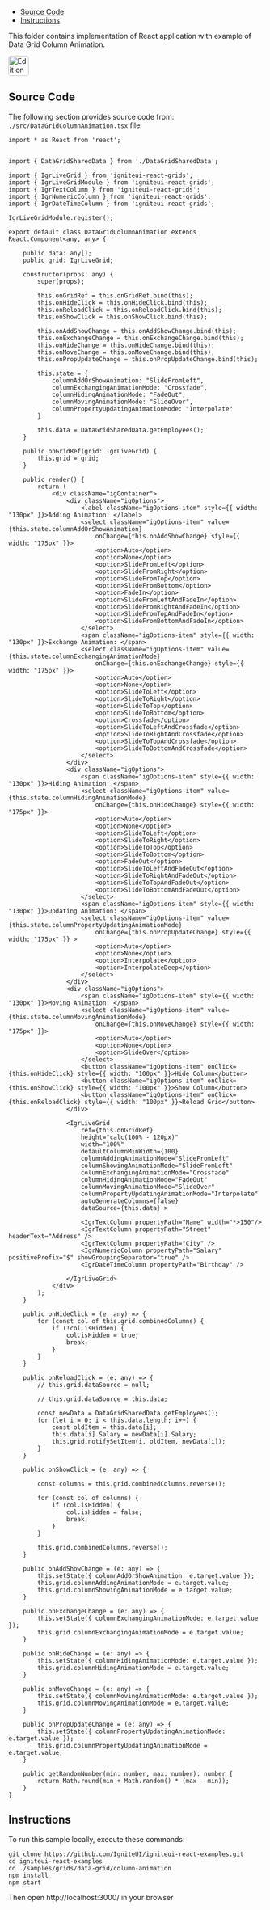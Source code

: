<!-- NOTE: do not change this file because it will be auto re-generated from template file: -->
<!-- https://github.com/IgniteUI/igniteui-react-examples/tree/master/templates/sample/ReadMe.md -->

<!-- ## Table of Contents -->
<!-- - [Sample Preview](#Sample-Preview) -->
- [Source Code](#Source-Code)
- [Instructions](#Instructions)

This folder contains implementation of React application with example of Data Grid Column Animation.
<!-- in the Data Grid component -->
<!-- [Data Grid](https://infragistics.com/Reactsite/components/data-grid.html) -->

<html lang="en" xmlns="http://www.w3.org/1999/xhtml">
    <body>
        <a target="_blank" href="https://codesandbox.io/s/github/IgniteUI/igniteui-react-examples/tree/master/samples/grids/data-grid/column-animation?fontsize=14&hidenavigation=1&theme=dark&view=preview&file=/src/DataGridColumnAnimation.tsx" rel="noopener noreferrer">
            <img height="40px" style="border-radius: 0.25rem" alt="Edit on CodeSandbox" src="https://static.infragistics.com/xplatform/images/sandbox/code.png"/>
        </a>
        <!-- <a target="_blank"
href="https://codesandbox.io/s/github/IgniteUI/igniteui-react-examples/tree/master/samples/maps/geo-map/binding-csv-points?fontsize=14&hidenavigation=1&theme=dark&view=preview">
            <img alt="Edit Sample" src="https://codesandbox.io/static/img/play-codesandbox.svg"/>
        </a> -->
        <!-- <a target="_blank" style="margin-left: 0.5rem"
href="https://codesandbox.io/embed/github/IgniteUI/igniteui-react-examples/tree/master/samples/grids/data-grid/column-animation?fontsize=14&hidenavigation=1&theme=dark&view=preview&file=/src/DataGridColumnAnimation.tsx">
            <img height="40px" style="border-radius: 5px" alt="View on CodeSandbox" src="https://static.infragistics.com/xplatform/images/sandbox/view.png"/>
        </a> -->
        <!-- <a target="_blank"
href="https://codesandbox.io/embed/github/IgniteUI/igniteui-react-examples/tree/master/samples/maps/geo-map/binding-csv-points?fontsize=14&hidenavigation=1&theme=dark&view=preview">
            <img alt="View on CodeSandbox" src="https://static.infragistics.com/xplatform/images/sandbox/view.png"/>
        </a>
https://codesandbox.io/embed/react-treemap-overview-rtb45
https://codesandbox.io/static/img/play-codesandbox.svg
https://codesandbox.io/embed/react-treemap-overview-rtb45?view=browser -->
    </body>
</html>

<!-- ## Sample Preview -->

<!-- <iframe
  src="https://codesandbox.io/embed/github/IgniteUI/igniteui-react-examples/tree/master/samples/grids/data-grid/column-animation?fontsize=14&hidenavigation=1&theme=dark&view=preview&file=/src/DataGridColumnAnimation.tsx"
  style="width:100%; height:400px; border:0; border-radius: 4px; overflow:hidden;"
  allow="accelerometer; ambient-light-sensor; camera; encrypted-media; geolocation; gyroscope; hid; microphone; midi; payment; usb; vr"
  sandbox="allow-forms allow-modals allow-popups allow-presentation allow-same-origin allow-scripts"
></iframe> -->

## Source Code

The following section provides source code from:
`./src/DataGridColumnAnimation.tsx` file:

```tsx
import * as React from 'react';


import { DataGridSharedData } from './DataGridSharedData';

import { IgrLiveGrid } from 'igniteui-react-grids';
import { IgrLiveGridModule } from 'igniteui-react-grids';
import { IgrTextColumn } from 'igniteui-react-grids';
import { IgrNumericColumn } from 'igniteui-react-grids';
import { IgrDateTimeColumn } from 'igniteui-react-grids';

IgrLiveGridModule.register();

export default class DataGridColumnAnimation extends React.Component<any, any> {

    public data: any[];
    public grid: IgrLiveGrid;

    constructor(props: any) {
        super(props);

        this.onGridRef = this.onGridRef.bind(this);
        this.onHideClick = this.onHideClick.bind(this);
        this.onReloadClick = this.onReloadClick.bind(this);
        this.onShowClick = this.onShowClick.bind(this);

        this.onAddShowChange = this.onAddShowChange.bind(this);
        this.onExchangeChange = this.onExchangeChange.bind(this);
        this.onHideChange = this.onHideChange.bind(this);
        this.onMoveChange = this.onMoveChange.bind(this);
        this.onPropUpdateChange = this.onPropUpdateChange.bind(this);

        this.state = {
            columnAddOrShowAnimation: "SlideFromLeft",
            columnExchangingAnimationMode: "Crossfade",
            columnHidingAnimationMode: "FadeOut",
            columnMovingAnimationMode: "SlideOver",
            columnPropertyUpdatingAnimationMode: "Interpolate"
        }

        this.data = DataGridSharedData.getEmployees();
    }

    public onGridRef(grid: IgrLiveGrid) {
        this.grid = grid;
    }

    public render() {
        return (
            <div className="igContainer">
                <div className="igOptions">
                    <label className="igOptions-item" style={{ width: "130px" }}>Adding Animation: </label>
                    <select className="igOptions-item" value={this.state.columnAddOrShowAnimation}
                        onChange={this.onAddShowChange} style={{ width: "175px" }}>
                        <option>Auto</option>
                        <option>None</option>
                        <option>SlideFromLeft</option>
                        <option>SlideFromRight</option>
                        <option>SlideFromTop</option>
                        <option>SlideFromBottom</option>
                        <option>FadeIn</option>
                        <option>SlideFromLeftAndFadeIn</option>
                        <option>SlideFromRightAndFadeIn</option>
                        <option>SlideFromTopAndFadeIn</option>
                        <option>SlideFromBottomAndFadeIn</option>
                    </select>
                    <span className="igOptions-item" style={{ width: "130px" }}>Exchange Animation: </span>
                    <select className="igOptions-item" value={this.state.columnExchangingAnimationMode}
                        onChange={this.onExchangeChange} style={{ width: "175px" }}>
                        <option>Auto</option>
                        <option>None</option>
                        <option>SlideToLeft</option>
                        <option>SlideToRight</option>
                        <option>SlideToTop</option>
                        <option>SlideToBottom</option>
                        <option>Crossfade</option>
                        <option>SlideToLeftAndCrossfade</option>
                        <option>SlideToRightAndCrossfade</option>
                        <option>SlideToTopAndCrossfade</option>
                        <option>SlideToBottomAndCrossfade</option>
                    </select>
                </div>
                <div className="igOptions">
                    <span className="igOptions-item" style={{ width: "130px" }}>Hiding Animation: </span>
                    <select className="igOptions-item" value={this.state.columnHidingAnimationMode}
                        onChange={this.onHideChange} style={{ width: "175px" }}>
                        <option>Auto</option>
                        <option>None</option>
                        <option>SlideToLeft</option>
                        <option>SlideToRight</option>
                        <option>SlideToTop</option>
                        <option>SlideToBottom</option>
                        <option>FadeOut</option>
                        <option>SlideToLeftAndFadeOut</option>
                        <option>SlideToRightAndFadeOut</option>
                        <option>SlideToTopAndFadeOut</option>
                        <option>SlideToBottomAndFadeOut</option>
                    </select>
                    <span className="igOptions-item" style={{ width: "130px" }}>Updating Animation: </span>
                    <select className="igOptions-item" value={this.state.columnPropertyUpdatingAnimationMode}
                        onChange={this.onPropUpdateChange} style={{ width: "175px" }} >
                        <option>Auto</option>
                        <option>None</option>
                        <option>Interpolate</option>
                        <option>InterpolateDeep</option>
                    </select>
                </div>
                <div className="igOptions">
                    <span className="igOptions-item" style={{ width: "130px" }}>Moving Animation: </span>
                    <select className="igOptions-item" value={this.state.columnMovingAnimationMode}
                        onChange={this.onMoveChange} style={{ width: "175px" }}>
                        <option>Auto</option>
                        <option>None</option>
                        <option>SlideOver</option>
                    </select>
                    <button className="igOptions-item" onClick={this.onHideClick} style={{ width: "100px" }}>Hide Column</button>
                    <button className="igOptions-item" onClick={this.onShowClick} style={{ width: "100px" }}>Show Column</button>
                    <button className="igOptions-item" onClick={this.onReloadClick} style={{ width: "100px" }}>Reload Grid</button>
                </div>

                <IgrLiveGrid
                    ref={this.onGridRef}
                    height="calc(100% - 120px)"
                    width="100%"
                    defaultColumnMinWidth={100}
                    columnAddingAnimationMode="SlideFromLeft"
                    columnShowingAnimationMode="SlideFromLeft"
                    columnExchangingAnimationMode="Crossfade"
                    columnHidingAnimationMode="FadeOut"
                    columnMovingAnimationMode="SlideOver"
                    columnPropertyUpdatingAnimationMode="Interpolate"
                    autoGenerateColumns={false}
                    dataSource={this.data} >

                    <IgrTextColumn propertyPath="Name" width="*>150"/>
                    <IgrTextColumn propertyPath="Street" headerText="Address" />
                    <IgrTextColumn propertyPath="City" />
                    <IgrNumericColumn propertyPath="Salary" positivePrefix="$" showGroupingSeparator="true" />
                    <IgrDateTimeColumn propertyPath="Birthday" />

                </IgrLiveGrid>
            </div>
        );
    }

    public onHideClick = (e: any) => {
        for (const col of this.grid.combinedColumns) {
            if (!col.isHidden) {
                col.isHidden = true;
                break;
            }
        }
    }

    public onReloadClick = (e: any) => {
        // this.grid.dataSource = null;

        // this.grid.dataSource = this.data;

        const newData = DataGridSharedData.getEmployees();
        for (let i = 0; i < this.data.length; i++) {
            const oldItem = this.data[i];
            this.data[i].Salary = newData[i].Salary;
            this.grid.notifySetItem(i, oldItem, newData[i]);
        }
    }

    public onShowClick = (e: any) => {

        const columns = this.grid.combinedColumns.reverse();

        for (const col of columns) {
            if (col.isHidden) {
                col.isHidden = false;
                break;
            }
        }

        this.grid.combinedColumns.reverse();
    }

    public onAddShowChange = (e: any) => {
        this.setState({ columnAddOrShowAnimation: e.target.value });
        this.grid.columnAddingAnimationMode = e.target.value;
        this.grid.columnShowingAnimationMode = e.target.value;
    }

    public onExchangeChange = (e: any) => {
        this.setState({ columnExchangingAnimationMode: e.target.value });
        this.grid.columnExchangingAnimationMode = e.target.value;
    }

    public onHideChange = (e: any) => {
        this.setState({ columnHidingAnimationMode: e.target.value });
        this.grid.columnHidingAnimationMode = e.target.value;
    }

    public onMoveChange = (e: any) => {
        this.setState({ columnMovingAnimationMode: e.target.value });
        this.grid.columnMovingAnimationMode = e.target.value;
    }

    public onPropUpdateChange = (e: any) => {
        this.setState({ columnPropertyUpdatingAnimationMode: e.target.value });
        this.grid.columnPropertyUpdatingAnimationMode = e.target.value;
    }

    public getRandomNumber(min: number, max: number): number {
        return Math.round(min + Math.random() * (max - min));
    }
}
```

## Instructions
To run this sample locally, execute these commands:

```
git clone https://github.com/IgniteUI/igniteui-react-examples.git
cd igniteui-react-examples
cd ./samples/grids/data-grid/column-animation
npm install
npm start

```

Then open http://localhost:3000/ in your browser

